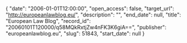 {
  "date": "2006-01-01T12:00:00", 
  "open_access": false, 
  "target_url": "http://europeanlawblog.eu/", 
  "description": "", 
  "end_date": null, 
  "title": "European Law Blog", 
  "record_id": "20060101T120000/q58MQkRxtjZw4nFK3K6giA==", 
  "publisher": "europeanlawblog.eu", 
  "slug": 51843, 
  "start_date": null
}


